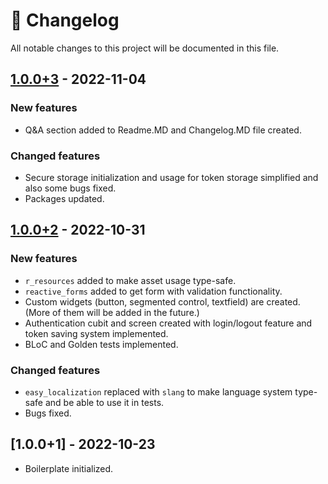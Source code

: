# :newspaper: Changelog

All notable changes to this project will be documented in this file.

## [1.0.0+3](https://github.com/fikretsengul/flutter_advanced_boilerplate/compare/b8bb7bf..aa4432a) - 2022-11-04

### New features

- Q&A section added to Readme.MD and Changelog.MD file created.

### Changed features

- Secure storage initialization and usage for token storage simplified and also some bugs fixed.
- Packages updated.

## [1.0.0+2](https://github.com/fikretsengul/flutter_advanced_boilerplate/compare/4e68479..b8bb7bf) - 2022-10-31

### New features

- `r_resources` added to make asset usage type-safe.
- `reactive_forms` added to get form with validation functionality.
- Custom widgets (button, segmented control, textfield) are created. (More of them will be added in the future.)
- Authentication cubit and screen created with login/logout feature and token saving system implemented.
- BLoC and Golden tests implemented.

### Changed features

- `easy_localization` replaced with `slang` to make language system type-safe and be able to use it in tests.
- Bugs fixed.

## [1.0.0+1] - 2022-10-23

- Boilerplate initialized.
